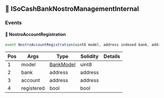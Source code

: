 ## 📜 ISoCashBankNostroManagementInternal

### Events

#### 📢 __NostroAccountRegistration__
```js
event NostroAccountRegistration(uint8 model, address indexed bank, address indexed account, bool registered)
```
| Pos | Args | Type | Solidity | Details |
| --- | --- | --- | --- | --- |
|1 | model | [BankModel](./api-t-BankModel.md) | uint8 |  |
|2 | bank | address | address |  |
|3 | account | address | address |  |
|4 | registered | bool | bool |  |


